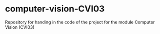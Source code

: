 # computer-vision-CVI03
Repository for handing in the code of the project for the module Computer Vision (CVI03)
